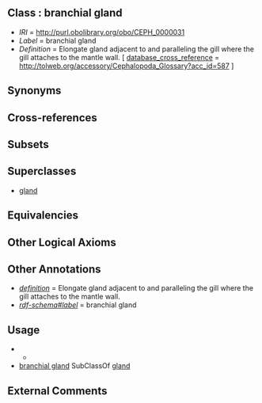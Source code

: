 
## Class : branchial gland

 * *IRI* = http://purl.obolibrary.org/obo/CEPH_0000031
 * *Label* = branchial gland
 * *Definition* = Elongate gland adjacent to and paralleling the gill where the gill attaches to the mantle wall. [ [database_cross_reference](../../ef/oboInOwl#hasDbXref.md) = http://tolweb.org/accessory/Cephalopoda_Glossary?acc_id=587 ]

## Synonyms


## Cross-references


## Subsets


## Superclasses

 * [gland](../../UBERON/30/UBERON_0002530.md)

## Equivalencies


## Other Logical Axioms


## Other Annotations

 * *[definition](../../IAO/15/IAO_0000115.md)* = Elongate gland adjacent to and paralleling the gill where the gill attaches to the mantle wall.
 * *[rdf-schema#label](../../el/rdf-schema#label.md)* = branchial gland

## Usage

 * -
 * [branchial gland](../../CEPH/31/CEPH_0000031.md) SubClassOf [gland](../../UBERON/30/UBERON_0002530.md)

## External Comments


